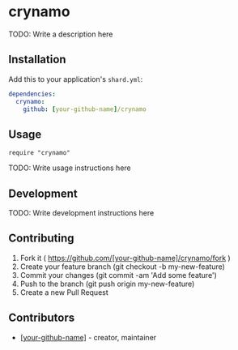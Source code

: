 # crynamo

TODO: Write a description here

## Installation

Add this to your application's `shard.yml`:

```yaml
dependencies:
  crynamo:
    github: [your-github-name]/crynamo
```

## Usage

```crystal
require "crynamo"
```

TODO: Write usage instructions here

## Development

TODO: Write development instructions here

## Contributing

1. Fork it ( https://github.com/[your-github-name]/crynamo/fork )
2. Create your feature branch (git checkout -b my-new-feature)
3. Commit your changes (git commit -am 'Add some feature')
4. Push to the branch (git push origin my-new-feature)
5. Create a new Pull Request

## Contributors

- [[your-github-name]](https://github.com/[your-github-name])  - creator, maintainer
